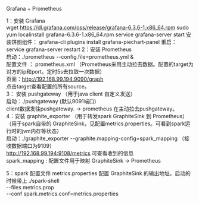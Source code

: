 Grafana + Prometheus

1：安装 Grafana <br> 
wget https://dl.grafana.com/oss/release/grafana-6.3.6-1.x86_64.rpm
sudo yum localinstall grafana-6.3.6-1.x86_64.rpm
service grafana-server start
安装饼图组件：
grafana-cli plugins install grafana-piechart-panel
重启：service grafana-server restart
2：安装 Prometheus <br>
 启动：./prometheus --config.file=prometheus.yml & <br>
 配置文件 ： prometheus.xml （Prometheus采用主动拉去数据。配置的target为对方的ip和port。定时5s去拉取一次数据）<br>
 页面：http://192.168.99.194:9090/graph <br>
 点击target查看配置的所有source。<br>
3： 安装 pushgateway （用于java client 自定义发送） <br>
 启动：./pushgateway (默认9091端口) <br>
 client数据发往pushgateway. -> prometheus 在主动拉去pushgateway。<br>
4：安装 graphite_exporter （用于转发spark GraphiteSink 到 Prometheus）<br> 
（用于spark自带的 GraphiteSink，见配置metrics.properties。可看到spark运行时的jvm内存等状态）<br>
 启动：./graphite_exporter --graphite.mapping-config=spark_mapping （接收数据端口为9109）<br> 
 http://192.168.99.194:9108/metrics 可查看收到的信息<br> 
 spark_mapping : 配置文件用于映射 GraphiteSink -> Prometheus <br> 
 
5：spark 配置文件 metrics.properties
 配置 GraphiteSink 的输出地址。启动的时候带上
./spark-shell \
--files metrics.prop \
--conf spark.metrics.conf=metrics.properties
